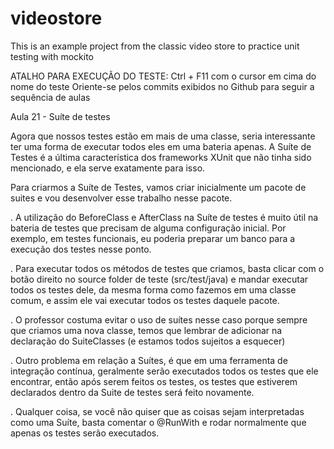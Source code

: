 # videostore
This is an example project from the classic video store to practice unit testing with mockito

ATALHO PARA EXECUÇÃO DO TESTE: Ctrl + F11 com o cursor em cima do nome do teste
Oriente-se pelos commits exibidos no Github para seguir a sequência de aulas

Aula 21 - Suíte de testes

Agora que nossos testes estão em mais de uma classe, seria interessante ter uma forma de executar todos eles em uma bateria apenas. A Suíte de Testes é a última característica dos frameworks XUnit que não tinha sido mencionado, e ela serve exatamente para isso.

Para criarmos a Suíte de Testes, vamos criar inicialmente um pacote de suites e vou desenvolver esse trabalho nesse pacote.

. A utilização do BeforeClass e AfterClass na Suíte de testes é muito útil na bateria de testes que precisam de alguma configuração inicial. Por exemplo, em testes funcionais, eu poderia preparar um banco para a execução dos testes nesse ponto.

. Para executar todos os métodos de testes que criamos, basta clicar com o botão direito no source folder de teste (src/test/java) e mandar executar todos os testes dele, da mesma forma como fazemos em uma classe comum, e assim ele vai executar todos os testes daquele pacote.

. O professor costuma evitar o uso de suítes nesse caso porque sempre que criamos uma nova classe, temos que lembrar de adicionar na declaração do SuiteClasses (e estamos todos sujeitos a esquecer)

. Outro problema em relação a Suítes, é que em uma ferramenta de integração contínua, geralmente serão executados todos os testes que ele encontrar, então após serem feitos os testes, os testes que estiverem declarados dentro da Suite de testes será feito novamente.

. Qualquer coisa, se você não quiser que as coisas sejam interpretadas como uma Suíte, basta comentar o @RunWith e rodar normalmente que apenas os testes serão executados.